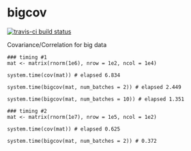 # bigcov

[![travis-ci build status](https://travis-ci.org/variani/bigcov.svg?branch=master)](https://travis-ci.org/variani/bigcov)

Covariance/Correlation for big data

```
### timing #1
mat <- matrix(rnorm(1e6), nrow = 1e2, ncol = 1e4)

system.time(cov(mat)) # elapsed 6.834

system.time(bigcov(mat, num_batches = 2)) # elapsed 2.449

system.time(bigcov(mat, num_batches = 10)) # elapsed 1.351

### timing #2
mat <- matrix(rnorm(1e7), nrow = 1e5, ncol = 1e2)

system.time(cov(mat)) # elapsed 0.625

system.time(bigcov(mat, num_batches = 2)) # 0.372
```
